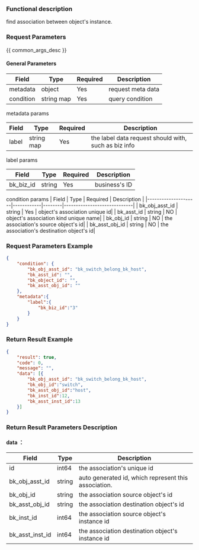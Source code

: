 ### Functional description

find association between object's instance.

### Request Parameters

{{ common_args_desc }}

#### General Parameters

| Field                 |  Type      | Required	   |  Description          |
|----------------------|------------|--------|-----------------------------|
| metadata           | object     | Yes    | request meta data             |
| condition | string map     | Yes   | query condition |


metadata params

| Field                 |  Type      | Required	   |  Description         |
|---------------------|------------|--------|-----------------------------|
| label           | string map     | Yes     |the label data request should with, such as biz info |


label params

| Field                 |  Type      | Required	   |  Description         |
|---------------------|------------|--------|-----------------------------|
| bk_biz_id           | string      | Yes     | business's ID |

condition params
| Field                 |  Type      | Required	   |  Description         |
|---------------------|------------|--------|-----------------------------|
| bk_obj_asst_id           | string     | Yes     | object's association unique id|
| bk_asst_id           | string     | NO     | object's association kind unique name|
| bk_obj_id           | string     | NO     | the association's source object's id|
| bk_asst_obj_id           | string     | NO     | the association's destination object's id|


### Request Parameters Example

``` json
{
    "condition": {
        "bk_obj_asst_id": "bk_switch_belong_bk_host",
        "bk_asst_id": "",
        "bk_object_id": "",
        "bk_asst_obj_id": ""
    },
    "metadata":{
        "label":{
            "bk_biz_id":"3"
        }
    }
}
```

### Return Result Example

```json
{
    "result": true,
    "code": 0,
    "message": "",
    "data": [{
        "bk_obj_asst_id": "bk_switch_belong_bk_host",
        "bk_obj_id":"switch",
        "bk_asst_obj_id":"host",
        "bk_inst_id":12,
        "bk_asst_inst_id":13
    }]
}

```


### Return Result Parameters Description

#### data ：

| Field       | Type     | Description         |
|------------|----------|--------------|
|id|int64|the association's unique id|
| bk_obj_asst_id| string|  auto generated id, which represent this association.|
| bk_obj_id| string| the association source object's id |
| bk_asst_obj_id| string| the association destination object's id|
| bk_inst_id| int64| the association source object's instance id|
| bk_asst_inst_id| int64| the association destination object's instance id|

